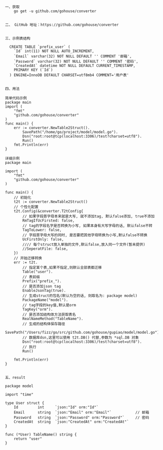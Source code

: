 

    一、获取
        go get -u github.com/gohouse/converter
        
     
    二、 GitHub 地址：https://github.com/gohouse/converter
    
        
    三、示例表结构
      
      CREATE TABLE `prefix_user` (
        `Id` int(11) NOT NULL AUTO_INCREMENT,
        `Email` varchar(32) NOT NULL DEFAULT '' COMMENT '邮箱',
        `Password` varchar(32) NOT NULL DEFAULT '' COMMENT '密码',
        `CreatedAt` datetime NOT NULL DEFAULT CURRENT_TIMESTAMP,
        PRIMARY KEY (`Id`)
      ) ENGINE=InnoDB DEFAULT CHARSET=utf8mb4 COMMENT='用户表'   
    
    
    四、用法
    
    简单代码示例
    package main
    import (
    	"fmt"
    	"github.com/gohouse/converter"
    )
    func main() {
    	err := converter.NewTable2Struct().
    		SavePath("/home/go/project/model/model.go").
    		Dsn("root:root@tcp(localhost:3306)/test?charset=utf8").
    		Run()
    	fmt.Println(err)
    }
    
    详细示例
    package main
    
    import (
    	"fmt"
    	"github.com/gohouse/converter"
    )
    
    func main() {
    	// 初始化
    	t2t := converter.NewTable2Struct()
    	// 个性化配置
    	t2t.Config(&converter.T2tConfig{
    		// 如果字段首字母本来就是大写, 就不添加tag, 默认false添加, true不添加
    		RmTagIfUcFirsted: false,
    		// tag的字段名字是否转换为小写, 如果本身有大写字母的话, 默认false不转
    		TagToLower: false,
    		// 字段首字母大写的同时, 是否要把其他字母转换为小写,默认false不转换
    		UcFirstOnly: false,
    		//// 每个struct放入单独的文件,默认false,放入同一个文件(暂未提供)
    		//SeperatFile: false,
    	})
    	// 开始迁移转换
    	err := t2t.
    		// 指定某个表,如果不指定,则默认全部表都迁移
    		Table("user").
    		// 表前缀
    		Prefix("prefix_").
    		// 是否添加json tag
    		EnableJsonTag(true).
    		// 生成struct的包名(默认为空的话, 则取名为: package model)
    		PackageName("model").
    		// tag字段的key值,默认是orm
    		TagKey("orm").
    		// 是否添加结构体方法获取表名
    		RealNameMethod("TableName").
    		// 生成的结构体保存路径
    		SavePath("/Users/fizz/go/src/github.com/gohouse/gupiao/model/model.go").
    		// 数据库dsn,这里可以使用 t2t.DB() 代替,参数为 *sql.DB 对象
    		Dsn("root:root@tcp(localhost:3306)/test?charset=utf8").
    		// 执行
    		Run()
    	
    	fmt.Println(err)
    }
    
    
    五、result
    
    package model
    
    import "time"
    
    type User struct {
    	Id         int     `json:"Id" orm:"Id"`
    	Email      string  `json:"Email" orm:"Email"`           // 邮箱
    	Password   string  `json:"Password" orm:"Password"`     // 密码
    	CreatedAt  string  `json:"CreatedAt" orm:"CreatedAt"`
    }
    
    func (*User) TableName() string {
    	return "user"
    }
    